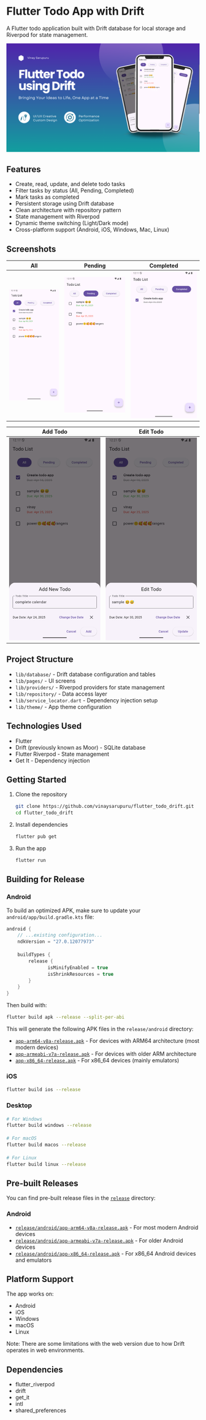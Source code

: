 # Flutter Todo App with Drift

A Flutter todo application built with Drift database for local storage and Riverpod for state management.

![Todo App Thumbnail](screenshots/thumbnail.png)

## Features

- Create, read, update, and delete todo tasks
- Filter tasks by status (All, Pending, Completed)
- Mark tasks as completed
- Persistent storage using Drift database
- Clean architecture with repository pattern
- State management with Riverpod
- Dynamic theme switching (Light/Dark mode)
- Cross-platform support (Android, iOS, Windows, Mac, Linux)

## Screenshots

| All | Pending | Completed |
|-----|---------|-----------|
| ![All todos](screenshots/all.png) | ![Pending todos](screenshots/pending.png) | ![Completed todos](screenshots/completed.png) |

| Add Todo | Edit Todo |
|----------|-----------|
| ![Add todo](screenshots/add_todo.png) | ![Edit todo](screenshots/edit_todo.png) |

## Project Structure

- `lib/database/` - Drift database configuration and tables
- `lib/pages/` - UI screens 
- `lib/providers/` - Riverpod providers for state management
- `lib/repository/` - Data access layer
- `lib/service_locator.dart` - Dependency injection setup
- `lib/theme/` - App theme configuration

## Technologies Used

- Flutter
- Drift (previously known as Moor) - SQLite database
- Flutter Riverpod - State management
- Get It - Dependency injection

## Getting Started

1. Clone the repository
   ```bash
   git clone https://github.com/vinaysarupuru/flutter_todo_drift.git
   cd flutter_todo_drift
   ```

2. Install dependencies
   ```bash
   flutter pub get
   ```

3. Run the app
   ```bash
   flutter run
   ```

## Building for Release

### Android

To build an optimized APK, make sure to update your `android/app/build.gradle.kts` file:

```gradle
android {
    // ...existing configuration...
    ndkVersion = "27.0.12077973"
    
    buildTypes {
        release {
               isMinifyEnabled = true
               isShrinkResources = true
        }
    }
}
```

Then build with:
```bash
flutter build apk --release --split-per-abi
```

This will generate the following APK files in the `release/android` directory:
- [`app-arm64-v8a-release.apk`](release/android/app-arm64-v8a-release.apk) - For devices with ARM64 architecture (most modern devices)
- [`app-armeabi-v7a-release.apk`](release/android/app-armeabi-v7a-release.apk) - For devices with older ARM architecture
- [`app-x86_64-release.apk`](release/android/app-x86_64-release.apk) - For x86_64 devices (mainly emulators)

### iOS
```bash
flutter build ios --release
```

### Desktop
```bash
# For Windows
flutter build windows --release

# For macOS
flutter build macos --release

# For Linux
flutter build linux --release
```

## Pre-built Releases

You can find pre-built release files in the [`release`](release) directory:

### Android
- [`release/android/app-arm64-v8a-release.apk`](release/android/app-arm64-v8a-release.apk) - For most modern Android devices
- [`release/android/app-armeabi-v7a-release.apk`](release/android/app-armeabi-v7a-release.apk) - For older Android devices
- [`release/android/app-x86_64-release.apk`](release/android/app-x86_64-release.apk) - For x86_64 Android devices and emulators

## Platform Support

The app works on:
- Android
- iOS
- Windows
- macOS
- Linux

Note: There are some limitations with the web version due to how Drift operates in web environments.

## Dependencies

- flutter_riverpod
- drift
- get_it
- intl
- shared_preferences
